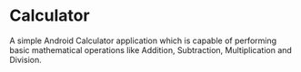 # Calculator
A simple Android Calculator application which is capable of performing basic mathematical operations like
Addition, Subtraction, Multiplication and Division.

